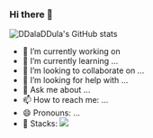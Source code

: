 ### Hi there 👋

![DDalaDDula's GitHub stats](https://github-readme-stats.vercel.app/api?username=DDalaDDula&show_icons=true&theme=radical&count_private=true)

- 🔭 I’m currently working on 
- 🌱 I’m currently learning ...
- 👯 I’m looking to collaborate on ...
- 🤔 I’m looking for help with ...
- 💬 Ask me about ...
- 📫 How to reach me: ...
- 😄 Pronouns: ...
- 🚀 Stacks: <a href="버튼을 눌렀을 때 이동할 링크" target="_blank"><img src="https://img.shields.io/python/Python-000000?style=뱃지모양&logo=로고&logoColor=#3776AB"/></a>
